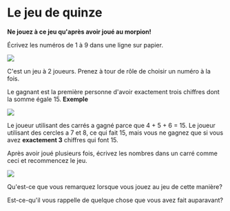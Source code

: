 # Le jeu de quinze

**Ne jouez à ce jeu qu'après avoir joué au morpion!**

Écrivez les numéros de 1 à 9 dans une ligne sur papier.

![](https://github.com/supportingami/sami-maths-club/blob/master/maths-club-pack/images/15-game-1.png?raw=true)

C'est un jeu à 2 joueurs. Prenez à tour de rôle de choisir un numéro à la fois.

Le gagnant est la première personne d'avoir exactement trois chiffres dont la somme égale 15. **Exemple**

![](https://github.com/supportingami/sami-maths-club/blob/master/maths-club-pack/images/15-game-2.png?raw=true)

Le joueur utilisant des carrés a gagné parce que 4 + 5 + 6 = 15. Le joueur utilisant des cercles a 7 et 8, ce qui fait 15, mais vous ne gagnez que si vous avez **exactement 3** chiffres qui font 15.

Après avoir joué plusieurs fois, écrivez les nombres dans un carré comme ceci et recommencez le jeu.

![](https://github.com/supportingami/sami-maths-club/blob/master/maths-club-pack/images/15-game-3.png?raw=true)

Qu'est-ce que vous remarquez lorsque vous jouez au jeu de cette manière?

Est-ce-qu'il vous rappelle de quelque chose que vous avez fait auparavant?
